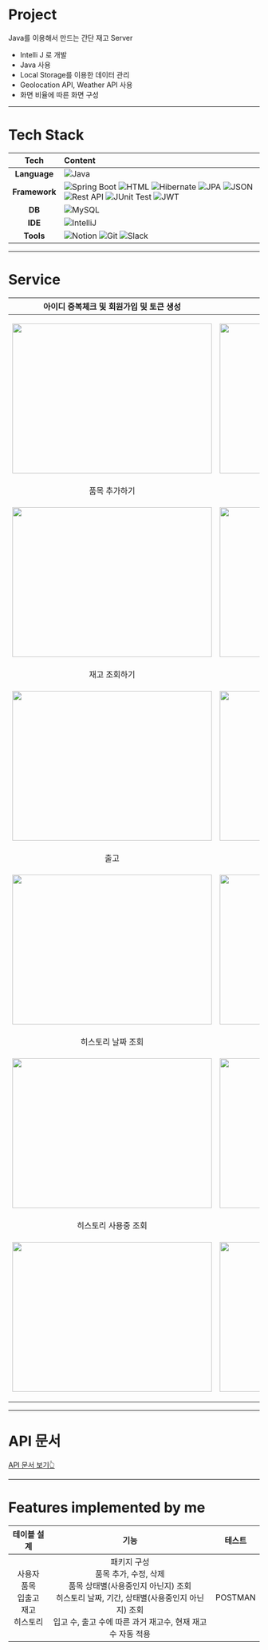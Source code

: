 # Project

Java를 이용해서 만드는 간단 재고  Server

- Intelli J 로 개발
- Java 사용
- Local Storage를 이용한 데이터 관리
- Geolocation API, Weather API 사용
- 화면 비율에 따른 화면 구성
  
---

# Tech Stack
| Tech         | Content                                                                                                                                                                                                                     |
| :----------: | :-------------------------------------------------------------------------------------------------------------------------------------------------------------------------------------------------------------------------- |
| **Language**| ![Java](https://img.shields.io/badge/Java-%23ED8B00.svg?style=flat&logo=openjdk&logoColor=white)  |
| **Framework**| ![Spring Boot](https://img.shields.io/badge/-Spring%20Boot-brightgreen?logo=spring&logoColor=white) ![HTML](https://img.shields.io/badge/-HTML5-E34F26.svg?style=flat&logo=html5&logoColor=white) ![Hibernate](https://img.shields.io/badge/Hibernate-59666C?style=flat&logo=hibernate&logoColor=white) ![JPA](https://img.shields.io/badge/JPA-7F5C5C.svg?style=flat&logo=spring&logoColor=white) ![JSON](https://img.shields.io/badge/json-0078D4.svg?style=flat&logo=json&logoColor=white) ![Rest API](https://img.shields.io/badge/RestAPI-0A0A0A.svg?style=flat&logo=restapi&logoColor=white) ![JUnit Test](https://img.shields.io/badge/JUnit%20Test-25A162.svg?style=flat&logo=junit&logoColor=white) ![JWT](https://img.shields.io/badge/JWT-000000.svg?style=flat&logo=jsonwebtokens&logoColor=white)|
| **DB**      |  ![MySQL](https://img.shields.io/badge/MySQL-4479A1?&logo=mysql&logoColor=white)          |
| **IDE**       | ![IntelliJ](https://img.shields.io/badge/-IntelliJ-FF2D54?logo=intellij-idea&logoColor=white) | 
| **Tools**    | ![Notion](https://img.shields.io/badge/-Notion-000000.svg?style=flat&logo=notion&logoColor=white) ![Git](https://img.shields.io/badge/-Git-F05032.svg?style=flat&logo=git&logoColor=white) ![Slack](https://img.shields.io/badge/-Slack-4A154B.svg?style=flat&logo=slack&logoColor=white)  |


---

# Service

| 아이디 중복체크 및 회원가입 및 토큰 생성 | 로그인 및 토큰 생성 |
|:-----------------:|:-------------------:|
| <p align="center"><img src="https://github.com/user-attachments/assets/65808c81-60fb-4ff2-a55f-2e22658c41c8" width="400" height="300"/></p> | <p align="center"><img src="https://github.com/user-attachments/assets/df0d4111-6773-4d33-8d08-baaeca10b42e" width="400" height="300"/></p> |
| 품목 추가하기 | 품목 수정하기 |
| <p align="center"><img src="https://github.com/user-attachments/assets/e9a7aaab-8407-430a-81d3-39e70e218502" width="400" height="300"/></p> | <p align="center"><img src="https://github.com/user-attachments/assets/a2b3aba4-3e3a-4445-ad36-305c9595a3b6" width="400" height="300"/></p> |
| 재고 조회하기 | 입고 |
| <p align="center"><img src="https://github.com/user-attachments/assets/bf2297a4-383a-484d-b293-fc9373d439b3" width="400" height="300"/></p> | <p align="center"><img src="https://github.com/user-attachments/assets/142c5ca9-83b5-4189-b0e5-b0b1c0dff5b7" width="400" height="300"/></p> |
| 출고 | 히스토리 전체 조회 |
| <p align="center"><img src="https://github.com/user-attachments/assets/a92fcac0-b78f-494b-85d8-989f35a90150" width="400" height="300"/></p> | <p align="center"><img src="https://github.com/user-attachments/assets/c2060063-d0e8-4f8a-b45c-539f2a5ca381" width="400" height="300"/></p> |
| 히스토리 날짜 조회 | 히스토리 날짜 범위 조회 |
| <p align="center"><img src="https://github.com/user-attachments/assets/bdbd09f9-cbd0-41a6-89c4-a3af3286326e" width="400" height="300"/></p> | <p align="center"><img src="https://github.com/user-attachments/assets/e45dc4c7-3553-4c2d-97e8-2de9b524c398" width="400" height="300"/></p> |
| 히스토리 사용중 조회 | 히스토리 사용중단 조회 |
| <p align="center"><img src="https://github.com/user-attachments/assets/4da927f5-fe64-4862-a9b2-fea75aa090b5" width="400" height="300"/></p> | <p align="center"><img src="https://github.com/user-attachments/assets/f4559eba-8175-43f0-8587-08d4e5223b0e" width="400" height="300"/></p> |

---

# API 문서

[ API 문서 보기👆 ](https://sunset-knuckle-4bc.notion.site/API-11b1c3a25c8b80ffb1caea9654599e1b?pvs=4)

---

#  Features implemented by me
| 테이블 설계 | 기능 | 테스트 |
|:--:|:---------------:|:---------------:|
|사용자<br/>품목<br/>입출고<br/>재고<br/>히스토리|패키지 구성<br/>품목 추가, 수정, 삭제<br/>품목 상태별(사용중인지 아닌지) 조회<br/>히스토리 날짜, 기간, 상태별(사용중인지 아닌지)  조회<br/>입고 수, 출고 수에 따른 과거 재고수, 현재 재고수 자동 적용|POSTMAN|

